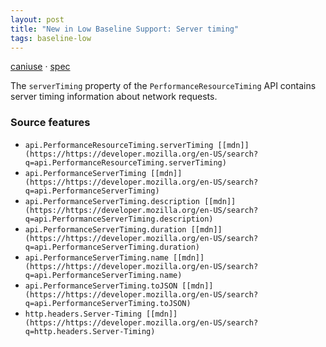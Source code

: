```yaml
---
layout: post
title: "New in Low Baseline Support: Server timing"
tags: baseline-low
---
```


[caniuse](https://caniuse.com/?search=server-timing) · [spec](https://w3c.github.io/server-timing/)

The `serverTiming` property of the `PerformanceResourceTiming` API contains server timing information about network requests.

### Source features

- ``api.PerformanceResourceTiming.serverTiming [[mdn]](https://https://developer.mozilla.org/en-US/search?q=api.PerformanceResourceTiming.serverTiming)``
- ``api.PerformanceServerTiming [[mdn]](https://https://developer.mozilla.org/en-US/search?q=api.PerformanceServerTiming)``
- ``api.PerformanceServerTiming.description [[mdn]](https://https://developer.mozilla.org/en-US/search?q=api.PerformanceServerTiming.description)``
- ``api.PerformanceServerTiming.duration [[mdn]](https://https://developer.mozilla.org/en-US/search?q=api.PerformanceServerTiming.duration)``
- ``api.PerformanceServerTiming.name [[mdn]](https://https://developer.mozilla.org/en-US/search?q=api.PerformanceServerTiming.name)``
- ``api.PerformanceServerTiming.toJSON [[mdn]](https://https://developer.mozilla.org/en-US/search?q=api.PerformanceServerTiming.toJSON)``
- ``http.headers.Server-Timing [[mdn]](https://https://developer.mozilla.org/en-US/search?q=http.headers.Server-Timing)``
